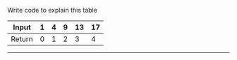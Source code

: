 Write code to explain this table

|  Input  |  1 | 4  |  9 | 13 |  17 |
| ------------ | ------------ | ------------ | ------------ | ------------ | ------------ |
| Return  | 0  |  1 | 2  | 3 |  4 |

----------------

